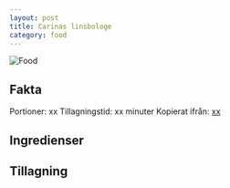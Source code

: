 ```yaml
---
layout: post
title: Carinas linsbologe
category: food
---
```


![Food](xx)

Fakta
-----
Portioner: xx
Tillagningstid: xx minuter
Kopierat ifrån: [xx](http://xx)

Ingredienser
------------


Tillagning
----------
